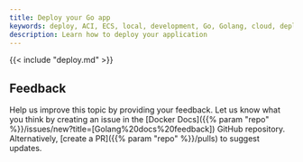 ```yaml
---
title: Deploy your Go app
keywords: deploy, ACI, ECS, local, development, Go, Golang, cloud, deployment
description: Learn how to deploy your application
---
```


{{< include "deploy.md" >}}

## Feedback

Help us improve this topic by providing your feedback. Let us know what you think by creating an issue in the [Docker Docs]({{% param "repo" %}}/issues/new?title=[Golang%20docs%20feedback]) GitHub repository. Alternatively, [create a PR]({{% param "repo" %}}/pulls) to suggest updates.
